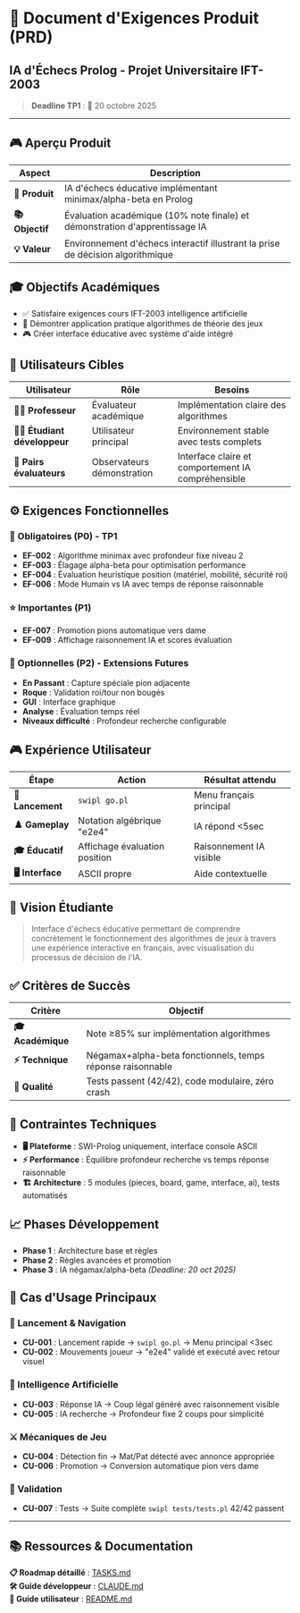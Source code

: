 # 🎯 Document d'Exigences Produit (PRD)
## IA d'Échecs Prolog - Projet Universitaire IFT-2003

> **Deadline TP1** : 📅 20 octobre 2025

---

## 🎮 Aperçu Produit

| Aspect | Description |
|--------|-------------|
| **🎯 Produit** | IA d'échecs éducative implémentant minimax/alpha-beta en Prolog |
| **📚 Objectif** | Évaluation académique (10% note finale) et démonstration d'apprentissage IA |
| **💡 Valeur** | Environnement d'échecs interactif illustrant la prise de décision algorithmique |

## 🎓 Objectifs Académiques

- ✅ Satisfaire exigences cours IFT-2003 intelligence artificielle
- 🧠 Démontrer application pratique algorithmes de théorie des jeux
- 🎮 Créer interface éducative avec système d'aide intégré

## 👥 Utilisateurs Cibles

| Utilisateur | Rôle | Besoins |
|-------------|------|---------|
| **👨‍🏫 Professeur** | Évaluateur académique | Implémentation claire des algorithmes |
| **👨‍💻 Étudiant développeur** | Utilisateur principal | Environnement stable avec tests complets |
| **👥 Pairs évaluateurs** | Observateurs démonstration | Interface claire et comportement IA compréhensible |

## ⚙️ Exigences Fonctionnelles

### 🎯 Obligatoires (P0) - TP1
- **EF-002** : Algorithme minimax avec profondeur fixe niveau 2
- **EF-003** : Élagage alpha-beta pour optimisation performance
- **EF-004** : Évaluation heuristique position (matériel, mobilité, sécurité roi)
- **EF-006** : Mode Humain vs IA avec temps de réponse raisonnable

### ⭐ Importantes (P1)
- **EF-007** : Promotion pions automatique vers dame
- **EF-009** : Affichage raisonnement IA et scores évaluation

### 🔄 Optionnelles (P2) - Extensions Futures
- **En Passant** : Capture spéciale pion adjacente
- **Roque** : Validation roi/tour non bougés
- **GUI** : Interface graphique
- **Analyse** : Évaluation temps réel
- **Niveaux difficulté** : Profondeur recherche configurable

## 🎮 Expérience Utilisateur

| Étape | Action | Résultat attendu |
|-------|--------|------------------|
| **🚀 Lancement** | `swipl go.pl` | Menu français principal |
| **♟️ Gameplay** | Notation algébrique "e2e4" | IA répond <5sec |
| **🎓 Éducatif** | Affichage évaluation position | Raisonnement IA visible |
| **🖥️ Interface** | ASCII propre | Aide contextuelle |

## 🎯 Vision Étudiante

> Interface d'échecs éducative permettant de comprendre concrètement le fonctionnement des algorithmes de jeux à travers une expérience interactive en français, avec visualisation du processus de décision de l'IA.

## ✅ Critères de Succès

| Critère | Objectif |
|---------|----------|
| **🎓 Académique** | Note ≥85% sur implémentation algorithmes |
| **⚡ Technique** | Négamax+alpha-beta fonctionnels, temps réponse raisonnable |
| **🧪 Qualité** | Tests passent (42/42), code modulaire, zéro crash |

## 🔧 Contraintes Techniques

- **🖥️ Plateforme** : SWI-Prolog uniquement, interface console ASCII
- **⚡ Performance** : Équilibre profondeur recherche vs temps réponse raisonnable  
- **🏗️ Architecture** : 5 modules (pieces, board, game, interface, ai), tests automatisés

## 📈 Phases Développement

- **Phase 1** : Architecture base et règles
- **Phase 2** : Règles avancées et promotion  
- **Phase 3** : IA négamax/alpha-beta *(Deadline: 20 oct 2025)*

## 🎯 Cas d'Usage Principaux

### 🚀 Lancement & Navigation
- **CU-001** : Lancement rapide → `swipl go.pl` → Menu principal <3sec
- **CU-002** : Mouvements joueur → "e2e4" validé et exécuté avec retour visuel

### 🤖 Intelligence Artificielle  
- **CU-003** : Réponse IA → Coup légal généré avec raisonnement visible
- **CU-005** : IA recherche → Profondeur fixe 2 coups pour simplicité

### ⚔️ Mécaniques de Jeu
- **CU-004** : Détection fin → Mat/Pat détecté avec annonce appropriée  
- **CU-006** : Promotion → Conversion automatique pion vers dame

### 🧪 Validation
- **CU-007** : Tests → Suite complète `swipl tests/tests.pl` 42/42 passent

---

## 📚 Ressources & Documentation

**📋 Roadmap détaillé** : [TASKS.md](TASKS.md)  
**🛠️ Guide développeur** : [CLAUDE.md](../.claude/CLAUDE.md)  
**👤 Guide utilisateur** : [README.md](../README.md)